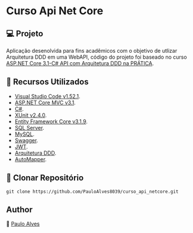 # Curso Api Net Core

## :computer: Projeto

Aplicação desenolvida para fins acadêmicos com o objetivo de utlizar Arquitetura DDD em uma WebAPI, código do projeto foi baseado no curso [ASP.NET Core 3.1-C# API com Arquitetura DDD na PRÁTICA](https://www.udemy.com/course/aspnet-core-22-c-api-com-arquitetura-ddd-na-pratica/).

## :wrench: Recursos Utilizados

- [Visual Studio Code v1.52.1](https://code.visualstudio.com/).
- [ASP.NET Core MVC v3.1](https://dotnet.microsoft.com/download/dotnet-core/3.1).
- [C#](https://docs.microsoft.com/pt-br/dotnet/csharp/getting-started/).
- [XUnit v2.4.0](https://xunit.net/).
- [Entity Framework Core v3.1.9](https://docs.microsoft.com/pt-br/ef/core/).
- [SQL Server](https://www.microsoft.com/pt-br/sql-server/sql-server-downloads).
- [MySQL](https://www.mysql.com/).
- [Swagger](https://swagger.io/).
- [JWT](https://jwt.io/).
- [Arquitetura DDD](https://docs.microsoft.com/pt-br/dotnet/architecture/microservices/microservice-ddd-cqrs-patterns/ddd-oriented-microservice).
- [AutoMapper](https://automapper.org/).

## :floppy_disk: Clonar Repositório

`git clone https://github.com/PauloAlves8039/curso_api_netcore.git`

## Author

:boy: [Paulo Alves](https://github.com/PauloAlves8039)
